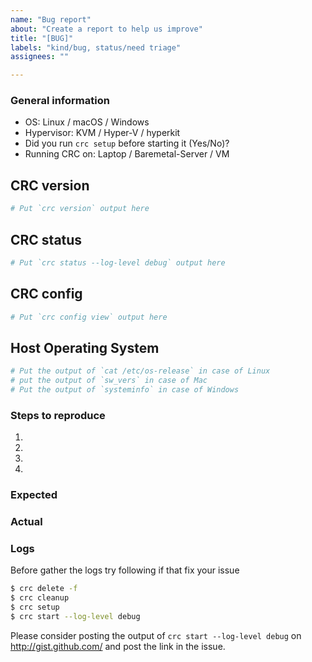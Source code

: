 ```yaml
---
name: "Bug report"
about: "Create a report to help us improve"
title: "[BUG]"
labels: "kind/bug, status/need triage"
assignees: ""

---
```


### General information

  * OS: Linux / macOS / Windows
  * Hypervisor: KVM / Hyper-V / hyperkit
  * Did you run `crc setup` before starting it (Yes/No)?
  * Running CRC on: Laptop / Baremetal-Server / VM

## CRC version
```bash
# Put `crc version` output here
```
  
## CRC status
```bash
# Put `crc status --log-level debug` output here
```

## CRC config
```bash
# Put `crc config view` output here
```

## Host Operating System
```bash
# Put the output of `cat /etc/os-release` in case of Linux
# put the output of `sw_vers` in case of Mac
# Put the output of `systeminfo` in case of Windows
```

### Steps to reproduce

  1. 
  2. 
  3. 
  4. 

### Expected


### Actual


### Logs

Before gather the logs try following if that fix your issue
```bash
$ crc delete -f
$ crc cleanup
$ crc setup
$ crc start --log-level debug
```

Please consider posting the output of `crc start --log-level debug`  on http://gist.github.com/ and post the link in the issue.
